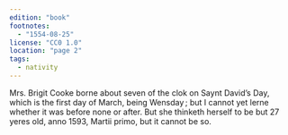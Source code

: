 ```yaml
---
edition: "book"
footnotes:
  - "1554-08-25"
license: "CC0 1.0"
location: "page 2"
tags:
  - nativity
---
```

Mrs. Brigit Cooke borne about seven of the clok on
Saynt David’s Day, which is the first day of March, being
Wensday ; but I cannot yet lerne whether it was before none or after.
But she thinketh herself to be but 27 yeres old, anno 1593, Martii primo,
but it cannot be so.
